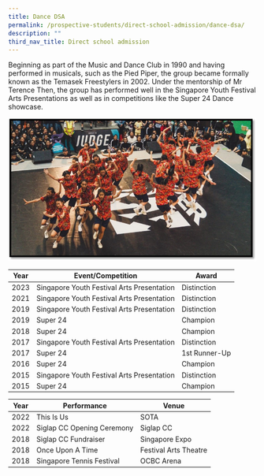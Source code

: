 ```yaml
---
title: Dance DSA
permalink: /prospective-students/direct-school-admission/dance-dsa/
description: ""
third_nav_title: Direct school admission
---
```

Beginning as part of the Music and Dance Club in 1990 and having performed in musicals, such as the Pied Piper, the group became formally known as the Temasek Freestylers in 2002. Under the mentorship of Mr Terence Then, the group has performed well in the Singapore Youth Festival Arts Presentations as well as in competitions like the Super 24 Dance showcase.

![d1.jpg](/images/d11.jpg)



| Year | Event/Competition | Award |
| -------- | -------- | -------- |
| 2023   | Singapore Youth Festival Arts Presentation | Distinction |
| 2021    | Singapore Youth Festival Arts Presentation | Distinction |
| 2019    | Singapore Youth Festival Arts Presentation | Distinction |
| 2019    | Super 24 | Champion |
| 2018    | Super 24 | Champion |
| 2017    | Singapore Youth Festival Arts Presentation | Distinction |
| 2017    | Super 24 | 1st Runner-Up |
| 2016    | Super 24 | Champion |
| 2015    | Singapore Youth Festival Arts Presentation | Distinction |
| 2015    | Super 24 | Champion |




| Year | Performance | Venue |
| -------- | -------- | -------- |
| 2022    | This Is Us    | SOTA     |
| 2022    | Siglap CC Opening Ceremony    | Siglap CC     |
| 2018    | Siglap CC Fundraiser    | Singapore Expo     |
| 2018    | Once Upon A Time    | Festival Arts Theatre  |
| 2018    | Singapore Tennis Festival    | OCBC Arena     |